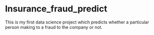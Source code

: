 # Insurance_fraud_predict
This is my first data science project which predicts whether a particular person making to a fraud to the company or not.
